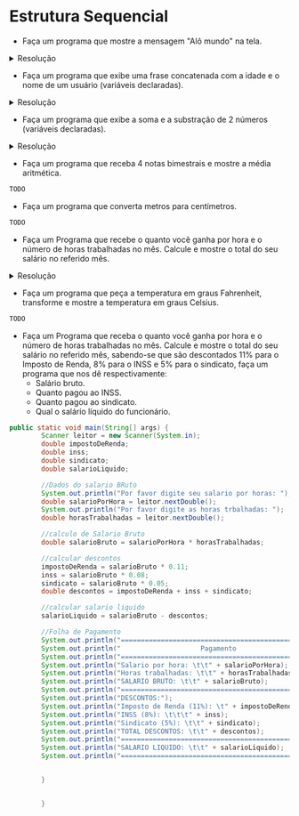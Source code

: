 # Estrutura Sequencial

- Faça um programa que mostre a mensagem "Alô mundo" na tela.

<details>
  <summary>Resolução</summary>

```java
System.out.print("Alô mundo");
```
</details>

- Faça um programa que exibe uma frase concatenada com a idade e o nome de um usuário (variáveis declaradas).

<details>
  <summary>Resolução</summary>

```java
public static void main(String[] args) {
    int idade_do_usuario = 20;
    String nomeDoUsuario = "João";

    // Printando as variáveis declaradas
    System.out.print("Olá, meu nome é ");
    System.out.print(nomeDoUsuario);
    System.out.print(" e minha idade é ");
    System.out.print(idade_do_usuario);
    System.out.println(" anos");

    // Printando de forma concatenada as variáveis declaradas
    System.out.print("Olá, meu nome é " + nomeDoUsuario + " a minha idade é " + idade_do_usuario);
}
```
</details>

- Faça um programa que exibe a soma e a substração de 2 números (variáveis declaradas).

<details>
  <summary>Resolução</summary>

```java
public static void main(String[] args) {
    // Armazenar os valores em memória
    int numero1 = 20;
    int numero2 = 20;

    // Criando a operação de soma
    int resultadoDaSoma = numero1 + numero2;

    // Criando a operação de subtração
    int resultadoDaSubtracao = numero1 - numero2;

    // Exibindo a operação de soma para o usuário
    System.out.println("O resultado da soma é: "+resultadoDaSoma);

    // Exibindo a operação de subtração para o usuário
    System.out.println("O resultado da subtração é: "+resultadoDaSubtracao);

}
```
</details>

- Faça um programa que receba 4 notas bimestrais e mostre a média aritmética.

```java
TODO
```

- Faça um programa que converta metros para centímetros.

```java
TODO
```

- Faça um Programa que recebe o quanto você ganha por hora e o número de
horas trabalhadas no mês. Calcule e mostre o total do seu salário no referido mês.

<details>
  <summary>Resolução</summary>

```java
public static void main(String[] args) {
    // Armazenou os dois dados necessários para o processamento
    float qtdDeHorasTrabalhadas = 10;
    float salarioPorHora = 20;

    // Calcular o salário bruto
    float salarioBruto = qtdDeHorasTrabalhadas * salarioPorHora;

    System.out.println("Você trabalhou " +qtdDeHorasTrabalhadas
            + "Hrs, e você recebe R$" +salarioPorHora
            + " por hora");

    System.out.println("Portanto, seu salário este mês, será: R$"+salarioBruto);
}
```
</details>

- Faça um programa que peça a temperatura em graus Fahrenheit, transforme e
mostre a temperatura em graus Celsius.

```java
TODO
```

- Faça um Programa que receba o quanto você ganha por hora e o número de
horas trabalhadas no mês. Calcule e mostre o total do seu salário no referido
mês, sabendo-se que são descontados 11% para o Imposto de Renda, 8% para o
INSS e 5% para o sindicato, faça um programa que nos dê respectivamente:
  - Salário bruto.
  - Quanto pagou ao INSS.
  - Quanto pagou ao sindicato.
  - Qual o salário líquido do funcionário.

```java
public static void main(String[] args) {
        Scanner leitor = new Scanner(System.in);
        double impostoDeRenda;
        double inss;
        double sindicato;
        double salarioLiquido;

        //Dados do salario BRuto
        System.out.println("Por favor digite seu salario por horas: ");
        double salarioPorHora = leitor.nextDouble();
        System.out.println("Por favor digite as horas trbalhadas: ");
        double horasTrabalhadas = leitor.nextDouble();

        //calculo de Salario Bruto
        double salarioBruto = salarioPorHora * horasTrabalhadas;

        //calcular descontos
        impostoDeRenda = salarioBruto * 0.11;
        inss = salarioBruto * 0.08;
        sindicato = salarioBruto * 0.05;
        double descontos = impostoDeRenda + inss + sindicato;

        //calcular salario liquido
        salarioLiquido = salarioBruto - descontos;

        //Folha de Pagamento
        System.out.println("===============================================");
        System.out.println("                    Pagamento                  ");
        System.out.println("===============================================");
        System.out.println("Salario por hora: \t\t" + salarioPorHora);
        System.out.println("Horas trabalhadas: \t\t" + horasTrabalhadas);
        System.out.println("SALARIO BRUTO: \t\t" + salarioBruto);
        System.out.println("===============================================");
        System.out.println("DESCONTOS:");
        System.out.println("Imposto de Renda (11%): \t" + impostoDeRenda);
        System.out.println("INSS (8%): \t\t\t" + inss);
        System.out.println("Sindicato (5%): \t\t" + sindicato);
        System.out.println("TOTAL DESCONTOS: \t\t" + descontos);
        System.out.println("===============================================");
        System.out.println("SALARIO LIQUIDO: \t\t" + salarioLiquido);
        System.out.println("===============================================");


        }


        }
```
